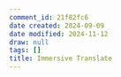 ```yaml
---
comment_id: 21f82fc6
date created: 2024-09-09
date modified: 2024-11-12
draw: null
tags: []
title: Immersive Translate
---
```

